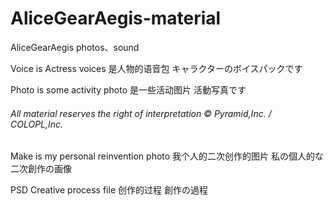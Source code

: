 # AliceGearAegis-material
AliceGearAegis photos、sound

Voice is Actress voices
 是人物的语音包
 キャラクターのボイスパックです

Photo is some activity photo
 是一些活动图片
 活動写真です

###### All material reserves the right of interpretation © Pyramid,Inc. / COLOPL,Inc. 

Make is my personal reinvention photo
 我个人的二次创作的图片
 私の個人的な二次創作の画像

PSD Creative process file
 创作的过程
 創作の過程




